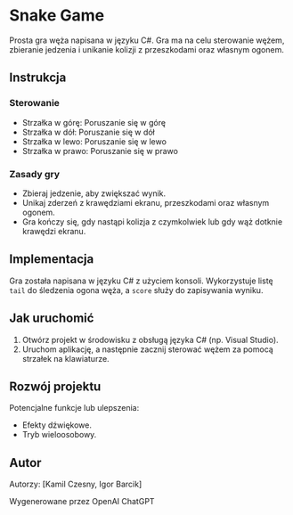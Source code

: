 # Snake Game

Prosta gra węża napisana w języku C#. Gra ma na celu sterowanie wężem, zbieranie jedzenia i unikanie kolizji z przeszkodami oraz własnym ogonem.

## Instrukcja

### Sterowanie

- Strzałka w górę: Poruszanie się w górę
- Strzałka w dół: Poruszanie się w dół
- Strzałka w lewo: Poruszanie się w lewo
- Strzałka w prawo: Poruszanie się w prawo

### Zasady gry

- Zbieraj jedzenie, aby zwiększać wynik.
- Unikaj zderzeń z krawędziami ekranu, przeszkodami oraz własnym ogonem.
- Gra kończy się, gdy nastąpi kolizja z czymkolwiek lub gdy wąż dotknie krawędzi ekranu.

## Implementacja

Gra została napisana w języku C# z użyciem konsoli. Wykorzystuje listę `tail` do śledzenia ogona węża, a `score` służy do zapisywania wyniku.

## Jak uruchomić

1. Otwórz projekt w środowisku z obsługą języka C# (np. Visual Studio).
2. Uruchom aplikację, a następnie zacznij sterować wężem za pomocą strzałek na klawiaturze.

## Rozwój projektu

Potencjalne funkcje lub ulepszenia:
- Efekty dźwiękowe.
- Tryb wieloosobowy.

## Autor

Autorzy: [Kamil Czesny, Igor Barcik]

Wygenerowane przez OpenAI ChatGPT 

